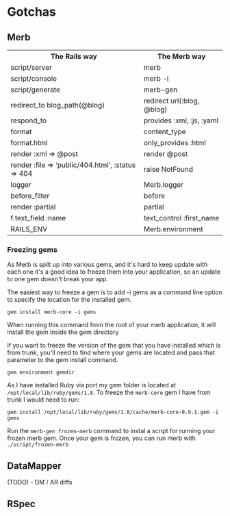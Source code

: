 # Gotchas

## Merb
<table>
    <th>
        The Rails way
    </th>
    <th>
        The Merb way
    </th>
    <tr>
        <td>
            script/server
        </td>
        <td>
            merb
        </td>
    </tr>
    <tr>
        <td>
            script/console
        </td>
        <td>
            merb -i
        </td>
    </tr>
    <tr>
        <td>
            script/generate
        </td>
        <td>
            merb-gen
        </td>
    </tr>
    <tr>
        <td>
           redirect_to blog_path(@blog)
        </td>
        <td>
           redirect url(:blog, @blog)
        </td>
    </tr>
    <tr>
        <td>
           respond_to
        </td>
        <td>
           provides :xml, :js, :yaml
        </td>
    </tr>
    <tr>
        <td>
           format
        </td>
        <td>
           content_type
        </td>
    </tr>
    <tr>
        <td>
          format.html
        </td>
        <td>
           only_provides :html
        </td>
    </tr>
    <tr>
        <td>
           render :xml => @post
        </td>
        <td>
           render @post
        </td>
    </tr>
    <tr>
        <td>
          render :file => ‘public/404.html’, :status => 404
        </td>
        <td>
           raise NotFound
        </td>
    </tr>
    <tr>
        <td>
          logger
        </td>
        <td>
           Merb.logger
        </td>
    </tr>
    <tr>
        <td>
          before_filter
        </td>
        <td>
           before
        </td>
    </tr>
    <tr>
        <td>
          render :partial
        </td>
        <td>
           partial
        </td>
    </tr>
    <tr>
        <td>
          f.text_field :name
        </td>
        <td>
          text_control :first_name
        </td>
    </tr>
    <tr>
        <td>
          RAILS_ENV
        </td>
        <td>
          Merb.environment
        </td>
    </tr>    
</table>

### Freezing gems
As Merb is spilt up into various gems, and it's hard to keep update with each one it's a good idea to freeze them into your application, so an update to one gem doesn't break your app.

The easiest way to freeze a gem is to add -i gems as a command line option to specify the location for the installed gem.

    gem install merb-core -i gems

When running this command from the root of your merb application, it will install the gem inside the gem directory

If you want to freeze the version of the gem that you have installed which is from trunk, you'll need to find where your gems are located and pass that parameter to the gem install command.

    gem environment gemdir
    
As I have installed Ruby via port my gem folder is located at `/opt/local/lib/ruby/gems/1.8`.
To freeze the `merb-core` gem I have from trunk I would need to run:

    gem install /opt/local/lib/ruby/gems/1.8/cache/merb-core-0.9.1.gem -i gems


Run the `merb-gen frozen-merb` command to instal a script for running your frozen merb gem. Once your gem is frozen, you can run merb with `./script/frozen-merb`

## DataMapper
(TODO) - DM / AR diffs

## RSpec